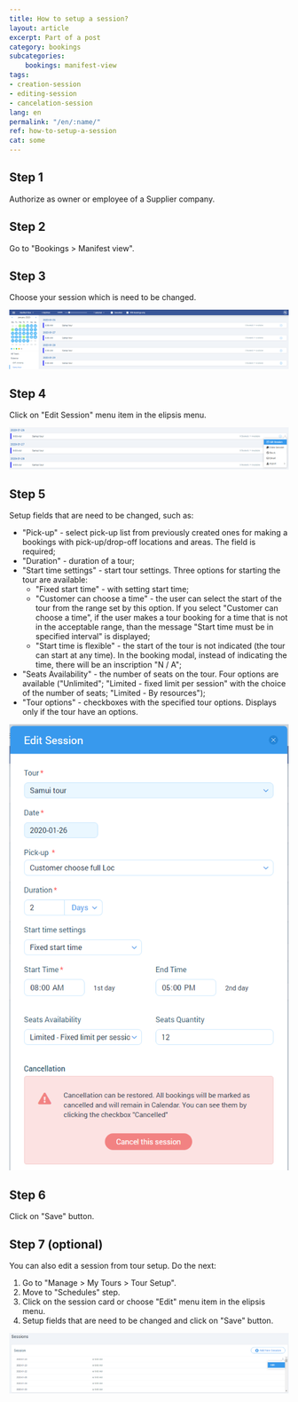 ```yaml
---
title: How to setup a session?
layout: article
excerpt: Part of a post
category: bookings
subcategories:
    bookings: manifest-view
tags:
- creation-session
- editing-session
- cancelation-session
lang: en
permalink: "/en/:name/"
ref: how-to-setup-a-session
cat: some
---
```


## **Step 1**

Authorize as owner or employee of a Supplier company.

## **Step 2**

Go to "Bookings > Manifest view".

## **Step 3**

Choose your session which is need to be changed.

![How_to_setup_a_session1](/assets/images/how_to_setup_a_session1.png)

## **Step 4**

Click on "Edit Session" menu item in the elipsis menu.

![How_to_setup_a_session2](/assets/images/how_to_setup_a_session2.png)

## **Step 5**

Setup fields that are need to be changed, such as:
- "Pick-up" - select pick-up list from previously created ones for making a bookings with pick-up/drop-off locations and areas. The field is required;
- "Duration" - duration of a tour;
- "Start time settings" - start tour settings. Three options for starting the tour are available:
  - "Fixed start time" - with setting start time;
  - "Customer can choose a time" - the user can select the start of the tour from the range set by this option. If you select "Customer can choose a time", if the user makes a tour booking for a time that is not in the acceptable range, than the message "Start time must be in specified interval" is displayed;
  - "Start time is flexible" - the start of the tour is not indicated (the tour can start at any time). In the booking modal, instead of indicating the time, there will be an inscription "N / A";
- "Seats Availability" - the number of seats on the tour. Four options are available ("Unlimited"; "Limited - fixed limit per session" with the choice of the number of seats; "Limited - By resources");
- "Tour options" - checkboxes with the specified tour options. Displays only if the tour have an options.

![How_to_setup_a_session3](/assets/images/how_to_setup_a_session3.png)

## **Step 6**

Click on "Save" button. 

## **Step 7 (optional)**

You can also edit a session from tour setup. Do the next:
1. Go to "Manage > My Tours > Tour Setup".
2. Move to "Schedules" step.
3. Click on the session card or choose "Edit" menu item in the elipsis menu.
4. Setup fields that are need to be changed and click on "Save" button.

![How_to_setup_a_session4](/assets/images/how_to_setup_a_session4.png)
